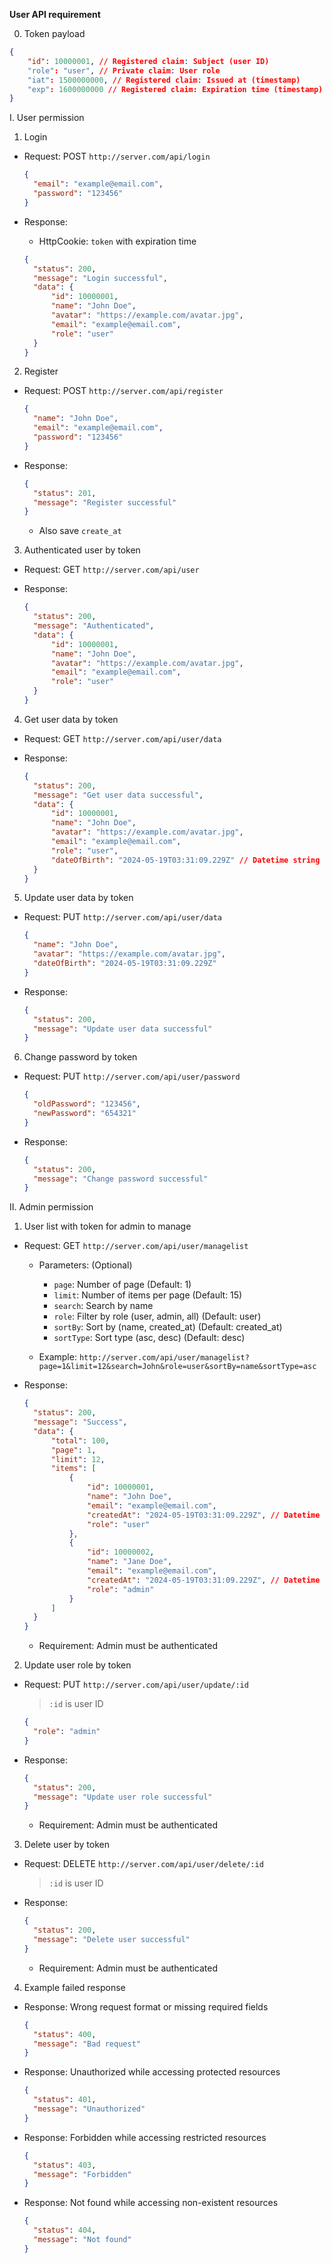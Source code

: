 **User API requirement**

0. Token payload

```json
{
	"id": 10000001, // Registered claim: Subject (user ID)
	"role": "user", // Private claim: User role
	"iat": 1500000000, // Registered claim: Issued at (timestamp)
	"exp": 1600000000 // Registered claim: Expiration time (timestamp)
}
```

I. User permission

1. Login

- Request: POST `http://server.com/api/login`

  ```json
  {
  	"email": "example@email.com",
  	"password": "123456"
  }
  ```

- Response:

  - HttpCookie: `token` with expiration time

  ```json
  {
  	"status": 200,
  	"message": "Login successful",
  	"data": {
  		"id": 10000001,
  		"name": "John Doe",
  		"avatar": "https://example.com/avatar.jpg",
  		"email": "example@email.com",
  		"role": "user"
  	}
  }
  ```

2. Register

- Request: POST `http://server.com/api/register`

  ```json
  {
  	"name": "John Doe",
  	"email": "example@email.com",
  	"password": "123456"
  }
  ```

- Response:

  ```json
  {
  	"status": 201,
  	"message": "Register successful"
  }
  ```

  - Also save `create_at`

3. Authenticated user by token

- Request: GET `http://server.com/api/user`

- Response:

  ```json
  {
  	"status": 200,
  	"message": "Authenticated",
  	"data": {
  		"id": 10000001,
  		"name": "John Doe",
  		"avatar": "https://example.com/avatar.jpg",
  		"email": "example@email.com",
  		"role": "user"
  	}
  }
  ```

4. Get user data by token

- Request: GET `http://server.com/api/user/data`

- Response:

  ```json
  {
  	"status": 200,
  	"message": "Get user data successful",
  	"data": {
  		"id": 10000001,
  		"name": "John Doe",
  		"avatar": "https://example.com/avatar.jpg",
  		"email": "example@email.com",
  		"role": "user",
  		"dateOfBirth": "2024-05-19T03:31:09.229Z" // Datetime string in ISO 8601 format
  	}
  }
  ```

5. Update user data by token

- Request: PUT `http://server.com/api/user/data`

  ```json
  {
  	"name": "John Doe",
  	"avatar": "https://example.com/avatar.jpg",
  	"dateOfBirth": "2024-05-19T03:31:09.229Z"
  }
  ```

- Response:

  ```json
  {
  	"status": 200,
  	"message": "Update user data successful"
  }
  ```

6. Change password by token

- Request: PUT `http://server.com/api/user/password`

  ```json
  {
  	"oldPassword": "123456",
  	"newPassword": "654321"
  }
  ```

- Response:

  ```json
  {
  	"status": 200,
  	"message": "Change password successful"
  }
  ```

II. Admin permission

1. User list with token for admin to manage

- Request: GET `http://server.com/api/user/managelist`

  - Parameters: (Optional)

    - `page`: Number of page (Default: 1)
    - `limit`: Number of items per page (Default: 15)
    - `search`: Search by name
    - `role`: Filter by role (user, admin, all) (Default: user)
    - `sortBy`: Sort by (name, created_at) (Default: created_at)
    - `sortType`: Sort type (asc, desc) (Default: desc)

  - Example: `http://server.com/api/user/managelist?page=1&limit=12&search=John&role=user&sortBy=name&sortType=asc`

- Response:

  ```json
  {
  	"status": 200,
  	"message": "Success",
  	"data": {
  		"total": 100,
  		"page": 1,
  		"limit": 12,
  		"items": [
  			{
  				"id": 10000001,
  				"name": "John Doe",
  				"email": "example@email.com",
  				"createdAt": "2024-05-19T03:31:09.229Z", // Datetime string in ISO 8601 format
  				"role": "user"
  			},
  			{
  				"id": 10000002,
  				"name": "Jane Doe",
  				"email": "example@email.com",
  				"createdAt": "2024-05-19T03:31:09.229Z", // Datetime string in ISO 8601 format
  				"role": "admin"
  			}
  		]
  	}
  }
  ```

  - Requirement: Admin must be authenticated

2. Update user role by token

- Request: PUT `http://server.com/api/user/update/:id`

  > `:id` is user ID

  ```json
  {
  	"role": "admin"
  }
  ```

- Response:

  ```json
  {
  	"status": 200,
  	"message": "Update user role successful"
  }
  ```

  - Requirement: Admin must be authenticated

3. Delete user by token

- Request: DELETE `http://server.com/api/user/delete/:id`

  > `:id` is user ID

- Response:

  ```json
  {
  	"status": 200,
  	"message": "Delete user successful"
  }
  ```

  - Requirement: Admin must be authenticated

4. Example failed response

- Response: Wrong request format or missing required fields

  ```json
  {
  	"status": 400,
  	"message": "Bad request"
  }
  ```

- Response: Unauthorized while accessing protected resources

  ```json
  {
  	"status": 401,
  	"message": "Unauthorized"
  }
  ```

- Response: Forbidden while accessing restricted resources

  ```json
  {
  	"status": 403,
  	"message": "Forbidden"
  }
  ```

- Response: Not found while accessing non-existent resources

  ```json
  {
  	"status": 404,
  	"message": "Not found"
  }
  ```
